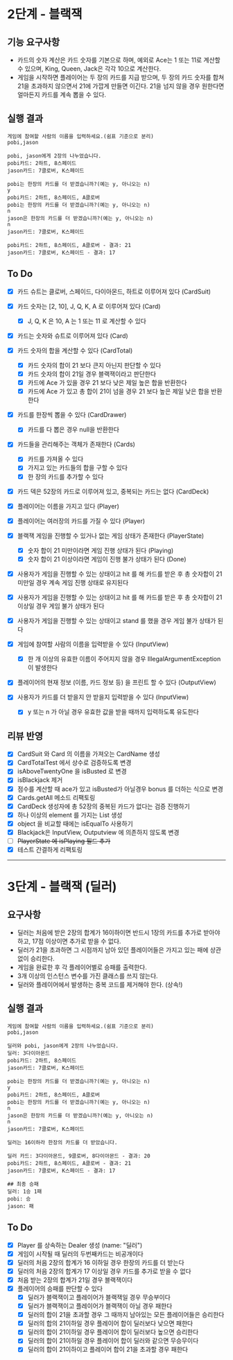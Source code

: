 # 2단계 - 블랙잭

## 기능 요구사항
- 카드의 숫자 계산은 카드 숫자를 기본으로 하며, 예외로 Ace는 1 또는 11로 계산할 수 있으며, King, Queen, Jack은 각각 10으로 계산한다.
- 게임을 시작하면 플레이어는 두 장의 카드를 지급 받으며, 두 장의 카드 숫자를 합쳐 21을 초과하지 않으면서 21에 가깝게 만들면 이긴다. 21을 넘지 않을 경우 원한다면 얼마든지 카드를 계속 뽑을 수 있다.

## 실행 결과
```
게임에 참여할 사람의 이름을 입력하세요.(쉼표 기준으로 분리)
pobi,jason

pobi, jason에게 2장의 나누었습니다.
pobi카드: 2하트, 8스페이드
jason카드: 7클로버, K스페이드

pobi는 한장의 카드를 더 받겠습니까?(예는 y, 아니오는 n)
y
pobi카드: 2하트, 8스페이드, A클로버
pobi는 한장의 카드를 더 받겠습니까?(예는 y, 아니오는 n)
n
jason은 한장의 카드를 더 받겠습니까?(예는 y, 아니오는 n)
n
jason카드: 7클로버, K스페이드

pobi카드: 2하트, 8스페이드, A클로버 - 결과: 21
jason카드: 7클로버, K스페이드 - 결과: 17
```

## To Do
- [x] 카드 슈트는 클로버, 스페이드, 다이아몬드, 하트로 이루어져 있다 (CardSuit)
- [x] 카드 숫자는 [2, 10], J, Q, K, A 로 이루어져 있다 (Card)
   - [x] J, Q, K 은 10, A 는 1 또는 11 로 계산할 수 있다 
- [x] 카드는 숫자와 슈트로 이루어져 있다 (Card)
- [x] 카드 숫자의 합을 계산할 수 있다 (CardTotal)
   - [x] 카드 숫자의 합이 21 보다 큰지 아닌지 판단할 수 있다
   - [x] 카드 숫자의 합이 21일 경우 블랙잭이라고 판단한다
   - [x] 카드에 Ace 가 있을 경우 21 보다 낮은 제일 높은 합을 반환한다
   - [x] 카드에 Ace 가 있고 총 합이 21이 넘을 경우 21 보다 높은 제일 낮은 합을 반환한다
- [x] 카드를 한장씩 뽑을 수 있다 (CardDrawer)
   - [x] 카드를 다 뽑은 경우 null을 반환한다
- [x] 카드들을 관리해주는 객체가 존재한다 (Cards)
   - [x] 카드를 가져올 수 있다
   - [x] 가지고 있는 카드들의 합을 구할 수 있다
   - [x] 한 장의 카드를 추가할 수 있다
- [x] 카드 덱은 52장의 카드로 이루어져 있고, 중복되는 카드는 없다 (CardDeck)

- [x] 플레이어는 이름을 가지고 있다 (Player)
- [x] 플레이어는 여러장의 카드를 가질 수 있다 (Player)

- [x] 블랙잭 게임을 진행할 수 있거나 없는 게임 상태가 존재한다 (PlayerState)
   - [x] 숫자 합이 21 미만이라면 게임 진행 상태가 된다 (Playing)
   - [x] 숫자 합이 21 이상이라면 게임이 진행 불가 상태가 된다 (Done)
- [x] 사용자가 게임을 진행할 수 있는 상태이고 hit 를 해 카드를 받은 후 총 숫자합이 21 미만일 경우 계속 게임 진행 상태로 유지된다
- [x] 사용자가 게임을 진행할 수 있는 상태이고 hit 를 해 카드를 받은 후 총 숫자합이 21 이상일 경우 게임 불가 상태가 된다
- [x] 사용자가 게임을 진행할 수 있는 상태이고 stand 를 했을 경우 게임 불가 상태가 된다

- [x] 게임에 참여할 사람의 이름을 입력받을 수 있다 (InputView)
   - [x] 한 개 이상의 유효한 이름이 주어지지 않을 경우 IllegalArgumentException 이 발생한다 
- [x] 플레이어의 현재 정보 (이름, 카드 정보 등) 을 프린트 할 수 있다 (OutputView)
- [x] 사용자가 카드를 더 받을지 안 받을지 입력받을 수 있다 (InputView)
   - [x] y 또는 n 가 아닐 경우 유효한 값을 받을 때까지 입력하도록 유도한다 

## 리뷰 반영
- [x] CardSuit 와 Card 의 이름을 가져오는 CardName 생성
- [x] CardTotalTest 에서 상수로 검증하도록 변경
- [x] isAboveTwentyOne 을 isBusted 로 변경
- [x] isBlackjack 제거
- [x] 점수를 계산할 때 ace가 있고 isBusted가 아닐경우 bonus 를 더하는 식으로 변경
- [x] Cards.getAll 메소드 리팩토링
- [x] CardDeck 생성자에 총 52장의 중복된 카드가 없다는 검증 진행하기
- [x] 하나 이상의 element 를 가지는 List 생성
- [x] object 을 비교할 때에는 isEqualTo 사용하기
- [x] Blackjack은 InputView, Outputview 에 의존하지 않도록 변경
- [ ] ~~PlayerState 에 isPlaying 필드 추가~~
- [x] 테스트 간결하게 리팩토링

---
# 3단계 - 블랙잭 (딜러)

## 요구사항
- 딜러는 처음에 받은 2장의 합계가 16이하이면 반드시 1장의 카드를 추가로 받아야 하고, 17점 이상이면 추가로 받을 수 없다.
- 딜러가 21을 초과하면 그 시점까지 남아 있던 플레이어들은 가지고 있는 패에 상관 없이 승리한다.
- 게임을 완료한 후 각 플레이어별로 승패를 출력한다.
- 3개 이상의 인스턴스 변수를 가진 클래스를 쓰지 않는다.
- 딜러와 플레이어에서 발생하는 중복 코드를 제거해야 한다. (상속!)

## 실행 결과
```
게임에 참여할 사람의 이름을 입력하세요.(쉼표 기준으로 분리)
pobi,jason

딜러와 pobi, jason에게 2장의 나누었습니다.
딜러: 3다이아몬드
pobi카드: 2하트, 8스페이드
jason카드: 7클로버, K스페이드

pobi는 한장의 카드를 더 받겠습니까?(예는 y, 아니오는 n)
y
pobi카드: 2하트, 8스페이드, A클로버
pobi는 한장의 카드를 더 받겠습니까?(예는 y, 아니오는 n)
n
jason은 한장의 카드를 더 받겠습니까?(예는 y, 아니오는 n)
n
jason카드: 7클로버, K스페이드

딜러는 16이하라 한장의 카드를 더 받았습니다.

딜러 카드: 3다이아몬드, 9클로버, 8다이아몬드 - 결과: 20
pobi카드: 2하트, 8스페이드, A클로버 - 결과: 21
jason카드: 7클로버, K스페이드 - 결과: 17

## 최종 승패
딜러: 1승 1패
pobi: 승 
jason: 패
```

## To Do
- [x] Player 를 상속하는 Dealer 생성 (name: "딜러")
- [x] 게임이 시작될 때 딜러의 두번째카드는 비공개이다
- [x] 딜러의 처음 2장의 합계가 16 이하일 경우 한장의 카드를 더 받는다
- [x] 딜러의 처음 2장의 합계가 17 이상일 경우 카드를 추가로 받을 수 없다
- [x] 처음 받는 2장의 합계가 21일 경우 블랙잭이다
- [x] 플레이어의 승패를 판단할 수 있다
   - [x] 딜러가 블랙잭이고 플레이어가 블랙잭일 경우 무승부이다
   - [x] 딜러가 블랙잭이고 플레이어가 블랙잭이 아닐 경우 패한다
   - [x] 딜러의 합이 21을 초과할 경우 그 때까지 남아있는 모든 플레이어들은 승리한다
   - [x] 딜러의 합의 21이하일 경우 플레이어 합이 딜러보다 낮으면 패한다
   - [x] 딜러의 합이 21이하일 경우 플레이어 합이 딜러보다 높으면 승리한다
   - [x] 딜러의 합이 21이하일 경우 플레이어 합이 딜러와 같으면 무승무이다
   - [x] 딜러의 합이 21이하이고 플레이어 합이 21을 초과할 경우 패한다